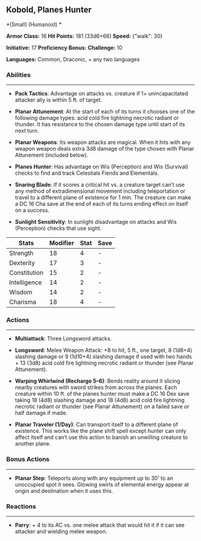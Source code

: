## Kobold, Planes Hunter
*(Small) (Humanoid) *

**Armor Class:** 16
**Hit Points:** 181 (33d6+66)
**Speed:** {"walk": 30}

**Initiative:** 17
**Proficiency Bonus:**
**Challenge:** 10

**Languages:** Common, Draconic, + any two languages

### Abilities
 --- 
- **Pack Tactics**: Advantage on attacks vs. creature if 1+ unincapacitated attacker ally is within 5 ft. of target.

- **Planar Attunement**: At the start of each of its turns it chooses one of the following damage types: acid cold fire lightning necrotic radiant or thunder. It has resistance to the chosen damage type until start of its next turn.

- **Planar Weapons**: Its weapon attacks are magical. When it hits with any weapon weapon deals extra 3d8 damage of the type chosen with Planar Attunement (included below).

- **Planes Hunter**: Has advantage on Wis (Perception) and Wis (Survival) checks to find and track Celestials Fiends and Elementals.

- **Snaring Blade**: If it scores a critical hit vs. a creature target can’t use any method of extradimensional movement including teleportation or travel to a different plane of existence for 1 min. The creature can make a DC 16 Cha save at the end of each of its turns ending effect on itself on a success.

- **Sunlight Sensitivity**: In sunlight disadvantage on attacks and Wis (Perception) checks that use sight.



| Stats | Modifier | Stat | Save
| ---- | ---- | ---- | ---- |
| Strength | 18 | 4 | - |
| Dexterity | 17 | 3 | - |
| Constitution | 15 | 2 | - |
| Intelligence | 14 | 2 | - |
| Wisdom | 14 | 2 | - |
| Charisma | 18 | 4 | - |

### Actions
 --- 
- **Multiattack**: Three Longsword attacks.

- **Longsword**: Melee Weapon Attack: +8 to hit, 5 ft., one target, 8 (1d8+4) slashing damage or 9 (1d10+4) slashing damage if used with two hands + 13 (3d8) acid cold fire lightning necrotic radiant or thunder (see Planar Attunement).

- **Warping Whirlwind (Recharge 5–6)**: Bends reality around it slicing nearby creatures with sword strikes from across the planes. Each creature within 10 ft. of the planes hunter must make a DC 16 Dex save taking 18 (4d8) slashing damage and 18 (4d8) acid cold fire lightning necrotic radiant or thunder (see Planar Attunement) on a failed save or half damage if made.

- **Planar Traveler (1/Day)**: Can transport itself to a different plane of existence. This works like the plane shift spell except hunter can only affect itself and can’t use this action to banish an unwilling creature to another plane.

### Bonus Actions
 --- 
- **Planar Step**: Teleports along with any equipment up to 30' to an unoccupied spot it sees. Glowing swirls of elemental energy appear at origin and destination when it uses this.

### Reactions
 --- 
- **Parry**: + 4 to its AC vs. one melee attack that would hit it if it can see attacker and wielding melee weapon.

